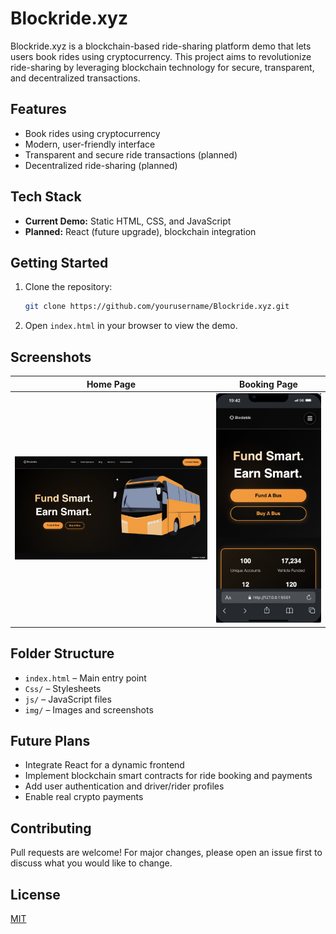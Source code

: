 # Blockride.xyz

Blockride.xyz is a blockchain-based ride-sharing platform demo that lets users book rides using cryptocurrency. This project aims to revolutionize ride-sharing by leveraging blockchain technology for secure, transparent, and decentralized transactions.

## Features
- Book rides using cryptocurrency
- Modern, user-friendly interface
- Transparent and secure ride transactions (planned)
- Decentralized ride-sharing (planned)

## Tech Stack
- **Current Demo:** Static HTML, CSS, and JavaScript
- **Planned:** React (future upgrade), blockchain integration

## Getting Started
1. Clone the repository:
   ```bash
   git clone https://github.com/yourusername/Blockride.xyz.git
   ```
2. Open `index.html` in your browser to view the demo.

## Screenshots

| Home Page | Booking Page |
|-----------|-------------|
| ![Home](img/image.png) | ![Booking](img/image1.png) |

## Folder Structure
- `index.html` – Main entry point
- `Css/` – Stylesheets
- `js/` – JavaScript files
- `img/` – Images and screenshots

## Future Plans
- Integrate React for a dynamic frontend
- Implement blockchain smart contracts for ride booking and payments
- Add user authentication and driver/rider profiles
- Enable real crypto payments

## Contributing
Pull requests are welcome! For major changes, please open an issue first to discuss what you would like to change.

## License
[MIT](LICENSE)
